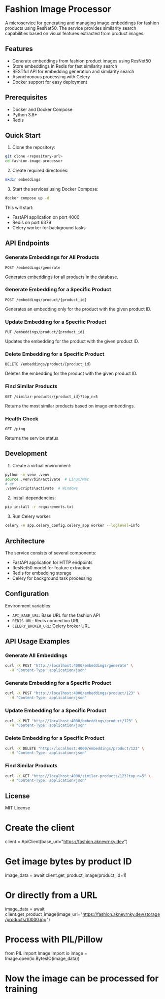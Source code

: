 # Fashion Image Processor

A microservice for generating and managing image embeddings for fashion products using ResNet50. The service provides similarity search capabilities based on visual features extracted from product images.

## Features

- Generate embeddings from fashion product images using ResNet50
- Store embeddings in Redis for fast similarity search
- RESTful API for embedding generation and similarity search
- Asynchronous processing with Celery
- Docker support for easy deployment

## Prerequisites

- Docker and Docker Compose
- Python 3.8+
- Redis

## Quick Start

1. Clone the repository:
```bash
git clone <repository-url>
cd fashion-image-processor
```

2. Create required directories:
```bash
mkdir embeddings
```

3. Start the services using Docker Compose:
```bash
docker compose up -d
```

This will start:
- FastAPI application on port 4000
- Redis on port 6379
- Celery worker for background tasks

## API Endpoints

### Generate Embeddings for All Products
```http
POST /embeddings/generate
```
Generates embeddings for all products in the database.

### Generate Embedding for a Specific Product
```http
POST /embeddings/product/{product_id}
```
Generates an embedding only for the product with the given product ID.

### Update Embedding for a Specific Product
```http
PUT /embeddings/product/{product_id}
```
Updates the embedding for the product with the given product ID.

### Delete Embedding for a Specific Product
```http
DELETE /embeddings/product/{product_id}
```
Deletes the embedding for the product with the given product ID.

### Find Similar Products
```http
GET /similar-products/{product_id}?top_n=5
```
Returns the most similar products based on image embeddings.

### Health Check
```http
GET /ping
```
Returns the service status.

## Development

1. Create a virtual environment:
```bash
python -m venv .venv
source .venv/bin/activate  # Linux/Mac
# or
.venv\Scripts\activate  # Windows
```

2. Install dependencies:
```bash
pip install -r requirements.txt
```

3. Run Celery worker:
```bash
celery -A app.celery_config.celery_app worker --loglevel=info
```

## Architecture

The service consists of several components:
- FastAPI application for HTTP endpoints
- ResNet50 model for feature extraction
- Redis for embedding storage
- Celery for background task processing

## Configuration

Environment variables:
- `API_BASE_URL`: Base URL for the fashion API
- `REDIS_URL`: Redis connection URL
- `CELERY_BROKER_URL`: Celery broker URL

## API Usage Examples

### Generate All Embeddings
```bash
curl -X POST "http://localhost:4000/embeddings/generate" \
  -H "Content-Type: application/json"
```

### Generate Embedding for a Specific Product
```bash
curl -X POST "http://localhost:4000/embeddings/product/123" \
  -H "Content-Type: application/json"
```

### Update Embedding for a Specific Product
```bash
curl -X PUT "http://localhost:4000/embeddings/product/123" \
  -H "Content-Type: application/json"
```

### Delete Embedding for a Specific Product
```bash
curl -X DELETE "http://localhost:4000/embeddings/product/123" \
  -H "Content-Type: application/json"
```

### Find Similar Products
```bash
curl -X GET "http://localhost:4000/similar-products/123?top_n=5" \
  -H "Content-Type: application/json"
```

## License

MIT License

# Create the client
client = ApiClient(base_url="https://fashion.aknevrnky.dev")

# Get image bytes by product ID
image_data = await client.get_product_image(product_id=1)

# Or directly from a URL
image_data = await client.get_product_image(image_url="https://fashion.aknevrnky.dev/storage/products/10000.jpg")

# Process with PIL/Pillow
from PIL import Image
import io
image = Image.open(io.BytesIO(image_data))
# Now the image can be processed for training